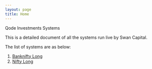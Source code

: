 ```yaml
---
layout: page
title: Home
---
```


Qode Investments Systems

This is a detailed document of all the systems run live by Swan Capital.

The list of systems are as below:
1. [Banknifty Long](https://github.com/qodeinvestments/Bankniftylong.git)
2. [Nifty Long](https://github.com/qodeinvestments/Bankniftylong.git)

